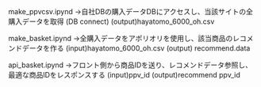

make_ppvcsv.ipynd
→自社DBの購入データDBにアクセスし、当該サイトの全購入データを取得
(DB connect)  (output)hayatomo_6000_oh.csv 

make_basket.ipynd
→全購入データをアポリオリを使用し、該当商品のレコメンドデータを作る
(input)hayatomo_6000_oh.csv (output) recommend.data

api_basket.ipynd
→フロント側から商品IDを送り、レコメンドデータ参照し、最適な商品IDをレスポンスする
(input)ppv_id (output)recommend ppv_id
